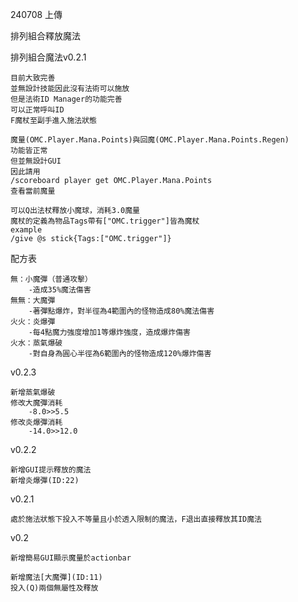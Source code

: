 240708 上傳

排列組合釋放魔法

排列組合魔法v0.2.1
    
    目前大致完善
    並無設計技能因此沒有法術可以施放
    但是法術ID Manager的功能完善
    可以正常呼叫ID
    F魔杖至副手進入施法狀態
    
    魔量(OMC.Player.Mana.Points)與回魔(OMC.Player.Mana.Points.Regen)
    功能皆正常
    但並無設計GUI
    因此請用
    /scoreboard player get OMC.Player.Mana.Points
    查看當前魔量
    
    可以Q出法杖釋放小魔球，消耗3.0魔量
    魔杖的定義為物品Tags帶有["OMC.trigger"]皆為魔杖
    example
    /give @s stick{Tags:["OMC.trigger"]}

配方表

    無：小魔彈（普通攻擊）
        -造成35%魔法傷害
    無無：大魔彈
        -著彈點爆炸，對半徑為4範圍內的怪物造成80%魔法傷害
    火火：炎爆彈
        -每4點魔力強度增加1等爆炸強度，造成爆炸傷害
    火水：蒸氣爆破
        -對自身為圓心半徑為6範圍內的怪物造成120%爆炸傷害
v0.2.3

    新增蒸氣爆破
    修改大魔彈消耗
        -8.0>>5.5
    修改炎爆彈消耗
        -14.0>>12.0
v0.2.2

    新增GUI提示釋放的魔法
    新增炎爆彈(ID:22)

v0.2.1

    處於施法狀態下投入不等量且小於透入限制的魔法，F退出直接釋放其ID魔法

v0.2

    新增簡易GUI顯示魔量於actionbar

    新增魔法[大魔彈](ID:11)
    投入(Q)兩個無屬性及釋放


